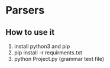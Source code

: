 # Parsers
## How to use it
1. install python3 and pip
2. pip install -r requirments.txt
3. python Project.py (grammar text file)

